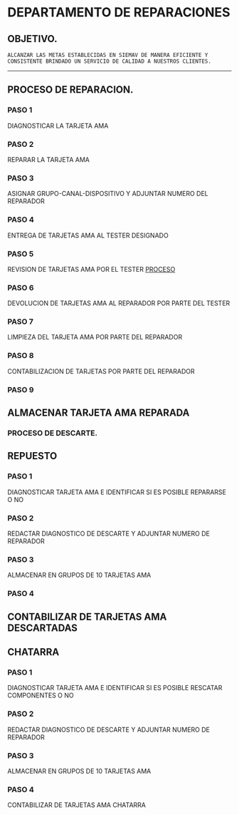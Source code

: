 # DEPARTAMENTO DE REPARACIONES
## OBJETIVO.
    ALCANZAR LAS METAS ESTABLECIDAS EN SIEMAV DE MANERA EFICIENTE Y CONSISTENTE BRINDADO UN SERVICIO DE CALIDAD A NUESTROS CLIENTES. 
---
## PROCESO DE REPARACION.
### PASO 1
DIAGNOSTICAR LA TARJETA AMA
### PASO 2
REPARAR LA TARJETA AMA
### PASO 3 
ASIGNAR GRUPO-CANAL-DISPOSITIVO Y ADJUNTAR NUMERO DEL REPARADOR
### PASO 4
ENTREGA DE TARJETAS AMA AL TESTER DESIGNADO
### PASO 5
REVISION DE TARJETAS AMA POR EL TESTER [PROCESO](https://github.com/jfuentesm1/proyecto-manuales/blob/main/uso_banco_de_pruebas_ama.md)
### PASO 6
DEVOLUCION DE TARJETAS AMA AL REPARADOR POR PARTE DEL TESTER
### PASO 7
LIMPIEZA DEL TARJETA AMA POR PARTE DEL REPARADOR
### PASO 8
CONTABILIZACION DE TARJETAS POR PARTE DEL REPARADOR
### PASO 9
ALMACENAR TARJETA AMA REPARADA
---
### PROCESO DE DESCARTE.
## REPUESTO
### PASO 1
DIAGNOSTICAR TARJETA AMA E IDENTIFICAR SI ES POSIBLE REPARARSE O NO
### PASO 2
REDACTAR DIAGNOSTICO DE DESCARTE Y ADJUNTAR NUMERO DE REPARADOR
### PASO 3
ALMACENAR EN GRUPOS DE 10 TARJETAS AMA
### PASO 4
CONTABILIZAR DE TARJETAS AMA DESCARTADAS
--- 
## CHATARRA
### PASO 1
DIAGNOSTICAR TARJETA AMA E IDENTIFICAR SI ES POSIBLE RESCATAR COMPONENTES O NO
### PASO 2
REDACTAR DIAGNOSTICO DE DESCARTE Y ADJUNTAR NUMERO DE REPARADOR
### PASO 3
ALMACENAR EN GRUPOS DE 10 TARJETAS AMA
### PASO 4
CONTABILIZAR DE TARJETAS AMA CHATARRA







